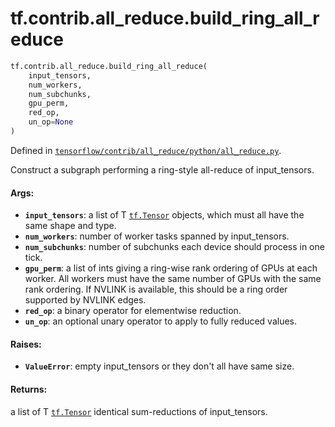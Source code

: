 <div itemscope itemtype="http://developers.google.com/ReferenceObject">
<meta itemprop="name" content="tf.contrib.all_reduce.build_ring_all_reduce" />
<meta itemprop="path" content="Stable" />
</div>

# tf.contrib.all_reduce.build_ring_all_reduce

``` python
tf.contrib.all_reduce.build_ring_all_reduce(
    input_tensors,
    num_workers,
    num_subchunks,
    gpu_perm,
    red_op,
    un_op=None
)
```



Defined in [`tensorflow/contrib/all_reduce/python/all_reduce.py`](https://www.tensorflow.org/code/tensorflow/contrib/all_reduce/python/all_reduce.py).

Construct a subgraph performing a ring-style all-reduce of input_tensors.

#### Args:

* <b>`input_tensors`</b>: a list of T <a href="../../../tf/Tensor.md"><code>tf.Tensor</code></a> objects, which must all
    have the same shape and type.
* <b>`num_workers`</b>: number of worker tasks spanned by input_tensors.
* <b>`num_subchunks`</b>: number of subchunks each device should process in one tick.
* <b>`gpu_perm`</b>: a list of ints giving a ring-wise rank ordering of GPUs at
    each worker.  All workers must have the same number of
    GPUs with the same rank ordering.  If NVLINK is available, this should
    be a ring order supported by NVLINK edges.
* <b>`red_op`</b>: a binary operator for elementwise reduction.
* <b>`un_op`</b>: an optional unary operator to apply to fully reduced values.


#### Raises:

* <b>`ValueError`</b>: empty input_tensors or they don't all have same
  size.


#### Returns:

a list of T <a href="../../../tf/Tensor.md"><code>tf.Tensor</code></a> identical sum-reductions of input_tensors.